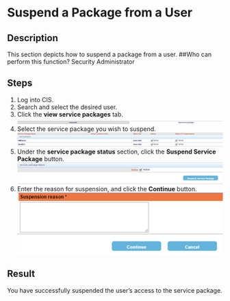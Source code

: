 # Suspend a Package from a User
## Description
This section depicts how to suspend a package from a user.
##Who can perform this function?
Security Administrator

## Steps
1. Log into CIS.
2. Search and select the desired user.
3. Click the **view service packages** tab.
![](spu-3.png)
4. Select the service package you wish to suspend.
![](spu-4.png)
5. Under the **service package status** section, click the **Suspend Service Package** button.
![](spu-5.png)
6. Enter the reason for suspension, and click the **Continue** button.
![](spu-6.png)

## Result
You have successfully suspended the user’s access to the service package.